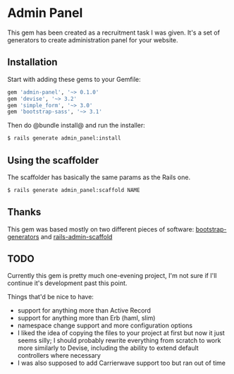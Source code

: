 Admin Panel
===========

This gem has been created as a recruitment task I was given. It's a set of generators to create administration panel for your website.

Installation
------------

Start with adding these gems to your Gemfile:

```ruby
gem 'admin-panel', '~> 0.1.0'
gem 'devise', '~> 3.2'
gem 'simple_form', '~> 3.0'
gem 'bootstrap-sass', '~> 3.1'
```

Then do @bundle install@ and run the installer:

```bash
$ rails generate admin_panel:install
```

Using the scaffolder
--------------------

The scaffolder has basically the same params as the Rails one.

```bash
$ rails generate admin_panel:scaffold NAME 
```

Thanks
------

This gem was based mostly on two different pieces of software: [bootstrap-generators](https://github.com/decioferreira/bootstrap-generators) and [rails-admin-scaffold](https://github.com/dhampik/rails-admin-scaffold)

TODO
----

Currently this gem is pretty much one-evening project, I'm not sure if I'll continue it's development past this point.

Things that'd be nice to have:

- support for anything more than Active Record
- support for anything more than Erb (haml, slim)
- namespace change support and more configuration options
- I liked the idea of copying the files to your project at first but now it just seems silly; I should probably rewrite everything from scratch to work more similarly to Devise, including the ability to extend default controllers where necessary
- I was also supposed to add Carrierwave support too but ran out of time
